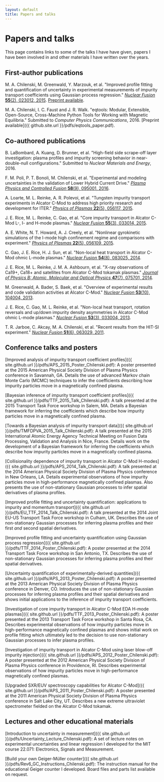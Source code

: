 ```yaml
---
layout: default
title: Papers and talks
---
```


# Papers and talks
This page contains links to some of the talks I have have given, papers I have been involved in and other materials I have written over the years.

## First-author publications
M. A. Chilenski, M. Greenwald, Y. Marzouk, et al. "Improved profile fitting and quantification of uncertainty in experimental measurements of impurity transport coefficients using Gaussian process regression." [*Nuclear Fusion* **55**(2), 023012, 2015](http://dx.doi.org/10.1088/0029-5515/55/2/023012). [Preprint available](http://library.psfc.mit.edu/catalog/reports/2010/14ja/14ja022/14ja022_abs.html).

M. A. Chilenski, I. C. Faust and J. R. Walk. "eqtools: Modular, Extensible, Open-Source, Cross-Machine Python Tools for Working with Magnetic Equilibria." Submitted to *Computer Physics Communications*, 2016. [Preprint available]({{ github.site.url }}/pdfs/eqtools_paper.pdf).

## Co-authored publications
B. LaBombard, A. Kuang, D. Brunner, et al. "High-field side scrape-off layer investigation: plasma profiles and impurity screening behavior in near-double-null configurations." Submitted to *Nuclear Materials and Energy*, 2016.

F. M. Poli, P. T. Bonoli, M. Chilenski, et al. "Experimental and modeling uncertainties in the validation of Lower Hybrid Current Drive." [*Plasma Physics and Controlled Fusion* **58**(9), 095001, 2016](http://dx.doi.org/10.1088/0741-3335/58/9/095001).

A. Loarte, M. L. Reinke, A. R. Polevoi, et al. "Tungsten impurity transport experiments in Alcator C-Mod to address high priority research and development for ITER." [*Physics of Plasmas* **22**(5), 056117, 2015](http://dx.doi.org/10.1063/1.4921253).

J. E. Rice, M. L. Reinke, C. Gao, et al. "Core impurity transport in Alcator C-Mod L-, I- and H-mode plasmas." [*Nuclear Fusion* **55**(3), 033014, 2015](http://dx.doi.org/10.1088/0029-5515/55/3/033014).

A. E. White, N. T. Howard, A. J. Creely, et al. "Nonlinear gyrokinetic simulations of the I-mode high confinement regime and comparisons with experiment." [*Physics of Plasmas* **22**(5), 056109, 2015](http://dx.doi.org/10.1063/1.4921150).

C. Gao, J. E. Rice, H. J. Sun, et al. "Non-local heat transport in Alcator C-Mod ohmic L-mode plasmas." [*Nuclear Fusion* **54**(8), 083025, 2014](http://dx.doi.org/10.1088/0029-5515/54/8/083025).

J. E. Rice, M. L. Reinke, J. M. A. Ashbourn, et al. "X-ray observations of Ca19+, Ca18+ and satellites from Alcator C-Mod tokamak plasmas." [*Journal of Physics B: Atomic, Molecular and Optical Physics* **47**(7), 075701, 2014](http://dx.doi.org/10.1088/0953-4075/47/7/075701).

M. Greenwald, A. Bader, S. Baek, et al. "Overview of experimental results and code validation activities at Alcator C-Mod." [*Nuclear Fusion* **53**(10), 104004, 2013](http://dx.doi.org/10.1088/0029-5515/53/10/104004).

J. E. Rice, C. Gao, M. L. Reinke, et al. "Non-local heat transport, rotation reversals and up/down impurity density asymmetries in Alcator C-Mod ohmic L-mode plasmas." [*Nuclear Fusion* **53**(3), 033004, 2013](http://dx.doi.org/10.1088/0029-5515/53/3/033004).

T. R. Jarboe, C. Akcay, M. A. Chilenski, et al. "Recent results from the HIT-SI experiment." [*Nuclear Fusion* **51**(6), 063029, 2011](http://dx.doi.org/10.1088/0029-5515/51/6/063029).

## Conference talks and posters

[Improved analysis of impurity transport coefficient profiles]({{ site.github.url }}/pdfs/APS_2015_Poster_Chilenski.pdf): A poster presented at the 2015 American Physical Society Division of Plasma Physics conference in Savannah, GA. Details the use of advanced Markov chain Monte Carlo (MCMC) techniques to infer the coefficients describing how impurity particles move in a magnetically confined plasma.

[Bayesian inference of impurity transport coefficient profiles]({{ site.github.url }}/pdfs/TTF_2015_Talk_Chilenski.pdf): A talk presented at the 2015 Transport Task Force workshop in Salem, MA. Details a Bayesian framework for inferring the coefficients which describe how impurity particles move in a magnetically confined plasma.

[Towards a Bayesian analysis of impurity transport data]({{ site.github.url }}/pdfs/TMFDPVA_2015_Talk_Chilenski.pdf): A talk presented at the 2015 International Atomic Energy Agency Technical Meeting on Fusion Data Processing, Validation and Analysis in Nice, France. Details work on the development of a Bayesian framework for inferring the coefficients which describe how impurity particles move in a magnetically confined plasma.

[Collisionality dependence of impurity transport in Alcator C-Mod H-modes]({{ site.github.url }}/pdfs/APS_2014_Talk_Chilenski.pdf): A talk presented at the 2014 American Physical Society Division of Plasma Physics conference in New Orleans, LA. Details experimental observations of how impurity particles move in high-performance magnetically confined plasmas. Also presents the use of non-stationary Gaussian processes to infer spatial derivatives of plasma profiles.

[Improved profile fitting and uncertainty quantification: applications to impurity and momentum transport]({{ site.github.url }}/pdfs/EU_TTF_2014_Talk_Chilenski.pdf): A talk presented at the 2014 Joint EU-US Transport Task Force workshop in Culham, UK. Describes the use of non-stationary Gaussian processes for inferring plasma profiles and their first *and* second spatial derivatives.

[Improved profile fitting and uncertainty quantification using Gaussian process regression]({{ site.github.url }}/pdfs/TTF_2014_Poster_Chilenski.pdf): A poster presented at the 2014 Transport Task Force workshop in San Antonio, TX. Describes the use of non-stationary Gaussian processes for inferring plasma profiles and their spatial derivatives.

[Uncertainty quantification of experimentally-derived quantities]({{ site.github.url }}/pdfs/APS_2013_Poster_Chilenski.pdf): A poster presented at the 2013 American Physical Society Division of Plasma Physics conference in Denver, CO. Introduces the use of non-stationary Gaussian processes for inferring plasma profiles and their spatial derivatives and shows initial applications to the inference of impurity transport coefficients.

[Investigation of core impurity transport in Alcator C-Mod EDA H-mode plasmas]({{ site.github.url }}/pdfs/TTF_2013_Poster_Chilenski.pdf): A poster presented at the 2013 Transport Task Force workshop in Santa Rosa, CA. Describes experimental observations of how impurity particles move in high-performance magnetically confined plasmas and shows initial work on profile fitting which ultimately led to the decision to use non-stationary Gaussian processes to infer plasma profiles.

[Investigation of impurity transport in Alcator C-Mod using laser blow-off impurity injection]({{ site.github.url }}/pdfs/APS_2012_Poster_Chilenski.pdf): A poster presented at the 2012 American Physical Society Division of Plasma Physics conference in Providence, RI. Describes experimental observations of how impurity particles move in high-performance magnetically confined plasmas.

[Upgraded SXR/EUV spectroscopy capabilities for Alcator C-Mod]({{ site.github.url }}/pdfs/APS_2011_Poster_Chilenski.pdf): A poster presented at the 2011 American Physical Society Division of Plasma Physics conference in Salt Lake City, UT. Describes a new extreme ultraviolet spectrometer fielded on the Alcator C-Mod tokamak.

## Lectures and other educational materials

[Introduction to uncertainty in measurement]({{ site.github.url }}/pdfs/Uncertainty_Lecture_Chilenski.pdf): A set of lecture notes on experimental uncertainties and linear regression I developed for the MIT course 22.071: Electronics, Signals and Measurement.

[Build your own Geiger-M&uuml;ller counter]({{ site.github.url }}/pdfs/Rev6_GC_Instructions_Chilenski.pdf): The instruction manual for the educational Geiger counter I developed. Board files and parts list available on request.
